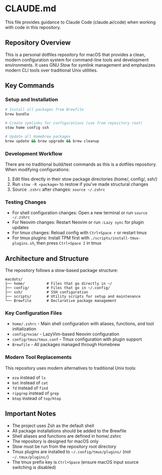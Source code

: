 # CLAUDE.md

This file provides guidance to Claude Code (claude.ai/code) when working with code in this repository.

## Repository Overview

This is a personal dotfiles repository for macOS that provides a clean, modern configuration system for command-line tools and development environments. It uses GNU Stow for symlink management and emphasizes modern CLI tools over traditional Unix utilities.

## Key Commands

### Setup and Installation
```bash
# Install all packages from Brewfile
brew bundle

# Create symlinks for configurations (use from repository root)
stow home config ssh

# Update all Homebrew packages
brew update && brew upgrade && brew cleanup
```

### Development Workflow

There are no traditional build/test commands as this is a dotfiles repository. When modifying configurations:

1. Edit files directly in their stow package directories (home/, config/, ssh/)
2. Run `stow -R <package>` to restow if you've made structural changes
3. Source `.zshrc` after changes: `source ~/.zshrc`

### Testing Changes
- For shell configuration changes: Open a new terminal or run `source ~/.zshrc`
- For Neovim changes: Restart Neovim or run `:Lazy sync` for plugin updates
- For tmux changes: Reload config with `Ctrl+Space r` or restart tmux
- For tmux plugins: Install TPM first with `./scripts/install-tmux-plugins.sh`, then press `Ctrl+Space I` in tmux

## Architecture and Structure

The repository follows a stow-based package structure:

```
macdots/
├── home/          # Files that go directly in ~/
├── config/        # Files that go in ~/.config/
├── ssh/           # SSH configuration
├── scripts/       # Utility scripts for setup and maintenance
└── Brewfile       # Declarative package management
```

### Key Configuration Files
- `home/.zshrc` - Main shell configuration with aliases, functions, and tool initialization
- `config/nvim/` - LazyVim-based Neovim configuration
- `config/tmux/tmux.conf` - Tmux configuration with plugin support
- `Brewfile` - All packages managed through Homebrew

### Modern Tool Replacements
This repository uses modern alternatives to traditional Unix tools:
- `eza` instead of `ls`
- `bat` instead of `cat`
- `fd` instead of `find`
- `ripgrep` instead of `grep`
- `btop` instead of `top/htop`

## Important Notes

- The project uses Zsh as the default shell
- All package installations should be added to the Brewfile
- Shell aliases and functions are defined in home/.zshrc
- The repository is designed for macOS only
- Stow must be run from the repository root directory
- Tmux plugins are installed to `~/.config/tmux/plugins/` (not `~/.tmux/plugins/`)
- The tmux prefix key is `Ctrl+Space` (ensure macOS input source switching is disabled)